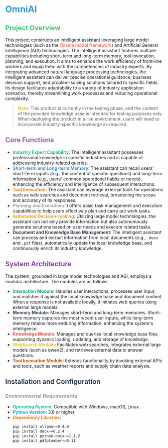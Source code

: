 # <span style="color: #3498db;">OmniAI</span>
## <span style="color: #2ecc71;">Project Overview</span>
This project constructs an intelligent assistant leveraging large model technologies (such as the <span style="color: #e74c3c;">Ollama model framework</span>) and Artificial General Intelligence (AGI) technologies. The intelligent assistant features multiple capabilities including short-term and long-term memory, tool invocation, planning, and execution. It aims to enhance the work efficiency of front-line workers and equip them with the competencies of industry experts.
By integrating advanced natural language processing technologies, the intelligent assistant can deliver precise operational guidance, business decision support, and problem-solving solutions tailored to specific fields. Its design facilitates adaptability to a variety of industry application scenarios, thereby streamlining work processes and reducing operational complexity.
> <span style="color: #f1c40f;">**Note**</span>: This product is currently in the testing phase, and the content of the provided knowledge base is intended for testing purposes only. When deploying the product in a live environment, users will need to incorporate industry-specific knowledge as required.
## <span style="color: #9b59b6;">Core Functions</span>
- **<span style="color: #1abc9c;">Industry Expert Capability</span>**: The intelligent assistant possesses professional knowledge in specific industries and is capable of addressing industry-related queries.
- **<span style="color: #3498db;">Short-term and Long-term Memory</span>**: The assistant can recall users' short-term inputs (e.g., the content of specific questions) and long-term information (e.g., users' common operational habits or needs), enhancing the efficiency and intelligence of subsequent interactions.
- **<span style="color: #e67e22;">Tool Invocation</span>**: The assistant can leverage external tools for operations such as web searches and document retrieval, broadening the scope and accuracy of its responses.
- **<span style="color: #95a5a6;">Planning and Execution</span>**: It offers basic task management and execution capabilities to help users effectively plan and carry out work tasks.
- **<span style="color: #f39c12;">Automated Decision-making</span>**: Utilizing large model technologies, the assistant can not only provide information but also autonomously generate solutions based on user needs and execute related tasks.
- **<span style="color: #2c3e50;">Document and Knowledge Base Management</span>**: The intelligent assistant can process and extract information from local documents (e.g., `.docx` and `.pdf` files), automatically update the local knowledge base, and continuously enrich its industry knowledge.
## <span style="color: #8e44ad;">System Architecture</span>
The system, grounded in large model technologies and AGI, employs a modular architecture. The modules are as follows:
- **<span style="color: #16a085;">Interaction Module</span>**: Handles user interactions, processes user input, and matches it against the local knowledge base and document content. When a response is not available locally, it initiates web queries using external large models.
- **<span style="color: #34495e;">Memory Module</span>**: Manages short-term and long-term memories. Short-term memory captures the most recent user inputs, while long-term memory retains more enduring information, enhancing the system's intelligence.
- **<span style="color: #e74c3c;">Knowledge Module</span>**: Manages and queries local knowledge base files, supporting dynamic loading, updating, and storage of knowledge.
- **<span style="color: #f1c40f;">WebSearch Module</span>**: Facilitates web searches, integrates external large models (such as qwen2), and retrieves external data to answer questions.
- **<span style="color: #d35400;">Tool Invocation Module</span>**: Extends functionality by invoking external APIs and tools, such as weather reports and supply chain data analysis.
## <span style="color: #2c3e50;">Installation and Configuration</span>
### <span style="color: #95a5a6;">Environmental Requirements</span>
- **<span style="color: #1abc9c;">Operating System</span>**: Compatible with Windows, macOS, Linux.
- **<span style="color: #3498db;">Python Version</span>**: 3.6 or higher.
- **<span style="color: #e67e22;">Dependency Libraries</span>**:
  ```bash
  pip install ollama~=0.4.0
  pip install docx~=0.2.4
  pip install python-docx~=1.1.2
  pip install pdfplumber~=0.11
